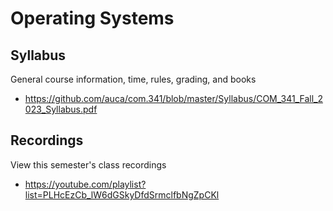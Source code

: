 Operating Systems
=================

## Syllabus

General course information, time, rules, grading, and books

* <https://github.com/auca/com.341/blob/master/Syllabus/COM_341_Fall_2023_Syllabus.pdf>

## Recordings

View this semester's class recordings

* <https://youtube.com/playlist?list=PLHcEzCb_lW6dGSkyDfdSrmclfbNgZpCKl>
